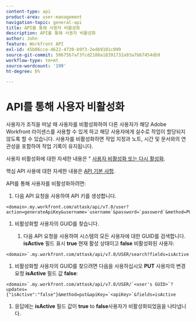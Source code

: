 ```yaml
---
content-type: api
product-area: user-management
navigation-topic: general-api
title: API를 통해 사용자 비활성화
description: API를 통해 사용자 비활성화
author: John
feature: Workfront API
exl-id: 45b06cce-4622-4739-b9f3-2edb9101c099
source-git-commit: 50675b7af3fcd2188a18391732a93a7b67454db9
workflow-type: tm+mt
source-wordcount: '199'
ht-degree: 0%

---
```



# API를 통해 사용자 비활성화

사용자가 조직을 떠날 때 사용자를 비활성화하여 다른 사용자가 해당 Adobe Workfront 라이센스를 사용할 수 있게 하고 해당 사용자에게 실수로 작업이 할당되지 않도록 할 수 있습니다. 사용자를 비활성화하면 작업 지정과 노트, 시간 및 문서와의 연관성을 포함하여 작업 기록이 유지됩니다.

사용자 비활성화에 대한 자세한 내용은 &quot; [사용자 비활성화 또는 다시 활성화](../../administration-and-setup/add-users/create-and-manage-users/deactivate-a-user.md).

핵심 API 사용에 대한 자세한 내용은 [API 기본 사항](../../wf-api/general/api-basics.md).

API를 통해 사용자를 비활성화하려면:

1. 다음 API 요청을 사용하여 API 키를 생성합니다.

```
<domain>.my.workfront.com/attask/api/v7.0/user?action=generateApiKey&username=`username`&password=`password`&method=PUT`
```

1. 비활성화할 사용자의 GUID를 찾습니다.

   1. 다음 API 요청을 사용하여 시스템의 모든 사용자에 대한 GUID를 검색합니다. **isActive** 필드 표시 **true** 현재 활성 상태이고 **false** 비활성화된 사용자:

```
<domain>`.my.workfront.com/attask/api/v7.0/USER/search?fields=isActive
```

1. 비활성화할 사용자의 GUID를 찾으려면 다음을 사용하십시오 **PUT** 사용자의 변경 요청 **isActive** 필드 값 **false**:

```
<domain>`.my.workfront.com/attask/api/v7.0/USER/`<user's GUID>`?updates={"isActive":"false"}&method=put&apiKey=`<apiKey>`&fields=isActive
```

1. 응답에는 **isActive** 필드 값이 **true** to **false**&#x200B;사용자가 비활성화되었음을 나타냅니다.

<!-- [Copy](javascript:void(0);) -->
<pre></pre>
